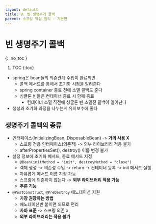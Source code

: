 ```yaml
---
layout: default
title: 8. 빈 생명주기 콜백
parent: 스프링 핵심 원리 - 기본편
---
```


# 빈 생명주기 콜백
{: .no_toc }

1. TOC
{:toc}

- spring은 bean들의 의존관계 주입이 완료되면
  - 콜백 메서드를 통해서 초기화 시점을 알려준다
  - spring container 종료 전에 소멸 콜백도 준다
  - 싱글톤 빈들은 컨테이너 종료 시 함께 종료
    - 컨테이너 소멸 직전에 싱글톤 빈 소멸전 콜백이 일어난다
- 생성과 초기화 과정을 나누는게 유지보수에 좋다

## 생명주기 콜백의 종류

- 인터페이스(InitializingBean, DisposableBean) -> **거의 사용 X**
  - 스프링 전용 인터페이스(의존적) -> 외부 라이브러리 적용 불가
  - afterPropertiesSet(), destroy() 이름 변경 불가
- 설정 정보에 초기화 메서드, 종료 메서드 지정
  - `@Bean(initMethod = "init", destroyMethod = "close")`
  - 객체 생성 -> 의존성 주입 -> return -> 컨테이너 등록 -> init 메서드 실행
  - 자유롭게 메서드 이름 지정 가능
  - 스프링에 의존하지 않는다 -> **외부 라이브러리 적용 가능**
  - **추론 기능**
- `@PostConstruct`, `@PreDestroy` 애노테이션 지원
  - **가장 권장하는 방법**
  - 애노테이션반 붙이면 되므로 편리
  - **자바 표준** -> 스프링 의존 x
  - **외부 라이브러리는 적용 불가**